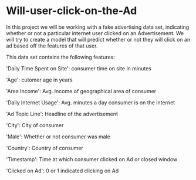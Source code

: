 # Will-user-click-on-the-Ad

In this project we will be working with a fake advertising data set, indicating whether or not a particular internet user clicked on an Advertisement. We will try to create a model that will predict whether or not they will click on an ad based off the features of that user.

This data set contains the following features:

'Daily Time Spent on Site': consumer time on site in minutes

'Age': cutomer age in years

'Area Income': Avg. Income of geographical area of consumer

'Daily Internet Usage': Avg. minutes a day consumer is on the internet

'Ad Topic Line': Headline of the advertisement

'City': City of consumer

'Male': Whether or not consumer was male

'Country': Country of consumer

'Timestamp': Time at which consumer clicked on Ad or closed window

'Clicked on Ad': 0 or 1 indicated clicking on Ad

